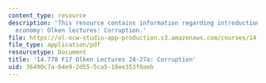 ```yaml
---
content_type: resource
description: 'This resource contains information regarding introduction to political
  economy: Olken lectures: Corruption.'
file: https://ol-ocw-studio-app-production.s3.amazonaws.com/courses/14-770-introduction-to-political-economy-fall-2017/36490c7a64e92d555ca518ee353f0aeb_MIT14_770F17_lec24_27a.pdf
file_type: application/pdf
resourcetype: Document
title: '14.770 F17 Olken Lectures 24-27a: Corruption'
uid: 36490c7a-64e9-2d55-5ca5-18ee353f0aeb
---
```

